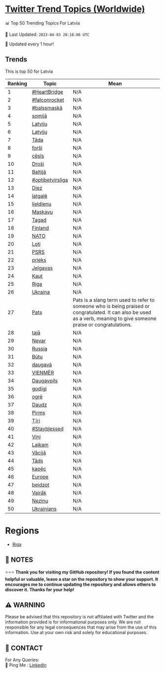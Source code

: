 [Twitter Trend Topics (Worldwide)](https://github.com/ErcinDedeoglu/Twitter-Trend-Topics)
==========


📊 Top 50 Trending Topics For Latvia

📆 Last Updated: `2023-04-03 20:18:06 UTC`

🔧 Updated every 1 hour!


## Trends

This is top 50 for Latvia

| Ranking | Topic | Mean |
| ------- | ------------ | ------------ |
| 1 | [#HeartBridge](http://twitter.com/search?q=%23HeartBridge) | N/A |
| 2 | [#falconrocket](http://twitter.com/search?q=%23falconrocket) | N/A |
| 3 | [#balssmaskā](http://twitter.com/search?q=%23balssmask%c4%81) | N/A |
| 4 | [somijā](http://twitter.com/search?q=somij%c4%81) | N/A |
| 5 | [Latviju](http://twitter.com/search?q=Latviju) | N/A |
| 6 | [Latviju](http://twitter.com/search?q=Latviju) | N/A |
| 7 | [Tāda](http://twitter.com/search?q=T%c4%81da) | N/A |
| 8 | [forši](http://twitter.com/search?q=for%c5%a1i) | N/A |
| 9 | [cēsīs](http://twitter.com/search?q=c%c4%93s%c4%abs) | N/A |
| 10 | [Droši](http://twitter.com/search?q=Dro%c5%a1i) | N/A |
| 11 | [Baltijā](http://twitter.com/search?q=Baltij%c4%81) | N/A |
| 12 | [#optibetvirsliga](http://twitter.com/search?q=%23optibetvirsliga) | N/A |
| 13 | [Diez](http://twitter.com/search?q=Diez) | N/A |
| 14 | [latgalē](http://twitter.com/search?q=latgal%c4%93) | N/A |
| 15 | [lieldienu](http://twitter.com/search?q=lieldienu) | N/A |
| 16 | [Maskavu](http://twitter.com/search?q=Maskavu) | N/A |
| 17 | [Tagad](http://twitter.com/search?q=Tagad) | N/A |
| 18 | [Finland](http://twitter.com/search?q=Finland) | N/A |
| 19 | [NATO](http://twitter.com/search?q=NATO) | N/A |
| 20 | [Ļoti](http://twitter.com/search?q=%c4%bboti) | N/A |
| 21 | [PSRS](http://twitter.com/search?q=PSRS) | N/A |
| 22 | [prieks](http://twitter.com/search?q=prieks) | N/A |
| 23 | [Jelgavas](http://twitter.com/search?q=Jelgavas) | N/A |
| 24 | [Kaut](http://twitter.com/search?q=Kaut) | N/A |
| 25 | [Riga](http://twitter.com/search?q=Riga) | N/A |
| 26 | [Ukraina](http://twitter.com/search?q=Ukraina) | N/A |
| 27 | [Pats](http://twitter.com/search?q=Pats) | Pats is a slang term used to refer to someone who is being praised or congratulated. It can also be used as a verb, meaning to give someone praise or congratulations. |
| 28 | [tajā](http://twitter.com/search?q=taj%c4%81) | N/A |
| 29 | [Nevar](http://twitter.com/search?q=Nevar) | N/A |
| 30 | [Russia](http://twitter.com/search?q=Russia) | N/A |
| 31 | [Būtu](http://twitter.com/search?q=B%c5%abtu) | N/A |
| 32 | [daugavā](http://twitter.com/search?q=daugav%c4%81) | N/A |
| 33 | [VIENMĒR](http://twitter.com/search?q=VIENM%c4%92R) | N/A |
| 34 | [Daugavpils](http://twitter.com/search?q=Daugavpils) | N/A |
| 35 | [godīgi](http://twitter.com/search?q=god%c4%abgi) | N/A |
| 36 | [ogrē](http://twitter.com/search?q=ogr%c4%93) | N/A |
| 37 | [Daudz](http://twitter.com/search?q=Daudz) | N/A |
| 38 | [Pirms](http://twitter.com/search?q=Pirms) | N/A |
| 39 | [Tīri](http://twitter.com/search?q=T%c4%abri) | N/A |
| 40 | [#Stayblessed](http://twitter.com/search?q=%23Stayblessed) | N/A |
| 41 | [Viņi](http://twitter.com/search?q=Vi%c5%86i) | N/A |
| 42 | [Laikam](http://twitter.com/search?q=Laikam) | N/A |
| 43 | [Vācijā](http://twitter.com/search?q=V%c4%81cij%c4%81) | N/A |
| 44 | [Tāds](http://twitter.com/search?q=T%c4%81ds) | N/A |
| 45 | [kapēc](http://twitter.com/search?q=kap%c4%93c) | N/A |
| 46 | [Europe](http://twitter.com/search?q=Europe) | N/A |
| 47 | [beidzot](http://twitter.com/search?q=beidzot) | N/A |
| 48 | [Vairāk](http://twitter.com/search?q=Vair%c4%81k) | N/A |
| 49 | [Nezinu](http://twitter.com/search?q=Nezinu) | N/A |
| 50 | [Ukrainians](http://twitter.com/search?q=Ukrainians) | N/A |



# Regions

* [Riga](</Latvia/Riga.md>)



## 📝 NOTES

⭐⭐⭐ **Thank you for visiting my GitHub repository! If you found the content helpful or valuable, leave a star on the repository to show your support. It encourages me to continue updating the repository and allows others to discover it. Thanks for your help!**


## ⚠️ WARNING

Please be advised that this repository is not affiliated with Twitter and the information provided is for informational purposes only. We are not responsible for any legal consequences that may arise from the use of this information. Use at your own risk and solely for educational purposes.


## 📨 CONTACT

 For Any Queries:  
            🏓 Ping Me : [LinkedIn](https://www.linkedin.com/in/ercindedeoglu/)
